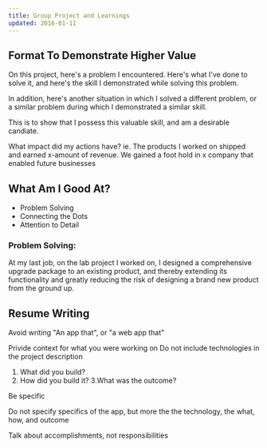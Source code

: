 ```yaml
---
title: Group Project and Learnings
updated: 2016-01-11
---
```


## Format To Demonstrate Higher Value

On this project, here's a problem I encountered. Here's what I've done to solve it, and here's the skill I demonstrated while solving this problem.

In addition, here's another situation in which I solved a different problem, or a similar problem during which I demonstrated a similar skill. 

This is to show that I possess this valuable skill, and am a desirable candiate.

What impact did my actions have? 
ie. The products I worked on shipped and earned x-amount of revenue.
We gained a foot hold in x company that enabled future businesses

## What Am I Good At?

* Problem Solving
* Connecting the Dots
* Attention to Detail

### Problem Solving:
At my last job, on the lab project I worked on, I designed a comprehensive upgrade package to an existing product, and thereby extending its functionality and greatly reducing the risk of designing a brand new product from the ground up.

## Resume Writing

Avoid writing "An app that", or "a web app that"

Privide context for what you were working on
Do not include technologies in the project description

1. What did you build? 
2. How did you build it?
3.What was the outcome?

Be specific 

Do not specify specifics of the app, but more the the technology, the what, how, and outcome

Talk about accomplishments, not responsibilities